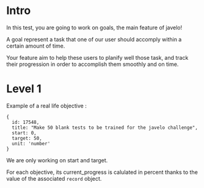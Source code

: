 # Intro

In this test, you are going to work on goals, the main feature of javelo!

A goal represent a task that one of our user should accomply within a certain amount of time.

Your feature aim to help these users to planify well those task, and track their progression in order to accomplish them smoothly and on time.

# Level 1

Example of a real life objective :
```
{
  id: 17548,
  title: "Make 50 blank tests to be trained for the javelo challenge",
  start: 0,
  target: 50,
  unit: 'number'
}
```

We are only working on start and target.

For each objective, its current_progress is calulated in percent thanks to the value of the associated `record` object.
